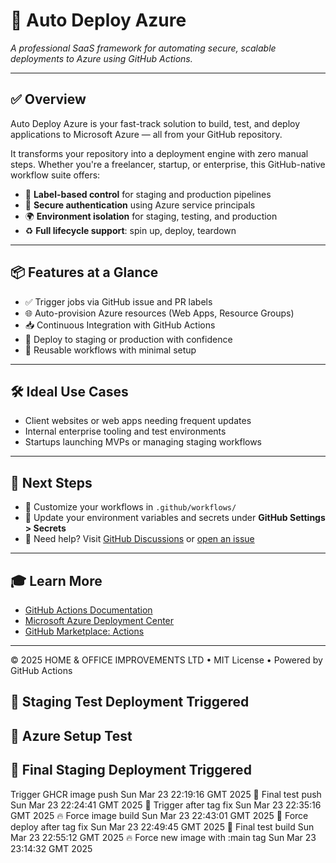 # 🚀 Auto Deploy Azure

_A professional SaaS framework for automating secure, scalable deployments to Azure using GitHub Actions._

---

## ✅ Overview

Auto Deploy Azure is your fast-track solution to build, test, and deploy applications to Microsoft Azure — all from your GitHub repository.

It transforms your repository into a deployment engine with zero manual steps. Whether you're a freelancer, startup, or enterprise, this GitHub-native workflow suite offers:

- 🔖 **Label-based control** for staging and production pipelines
- 🔐 **Secure authentication** using Azure service principals
- 🌍 **Environment isolation** for staging, testing, and production
- ♻️ **Full lifecycle support**: spin up, deploy, teardown

---

## 📦 Features at a Glance

- ✅ Trigger jobs via GitHub issue and PR labels
- 🌐 Auto-provision Azure resources (Web Apps, Resource Groups)
- 📥 Continuous Integration with GitHub Actions
- 🚀 Deploy to staging or production with confidence
- 🔁 Reusable workflows with minimal setup

---

## 🛠️ Ideal Use Cases

- Client websites or web apps needing frequent updates
- Internal enterprise tooling and test environments
- Startups launching MVPs or managing staging workflows

---

## 🧭 Next Steps

- 🔧 Customize your workflows in `.github/workflows/`
- 📝 Update your environment variables and secrets under **GitHub Settings > Secrets**
- 💬 Need help? Visit [GitHub Discussions](https://github.com/orgs/HOME-OFFICE-IMPROVEMENTS-LTD/discussions) or [open an issue](https://github.com/msalsouri/auto-deploy-azure/issues)

---

## 🎓 Learn More

- [GitHub Actions Documentation](https://docs.github.com/en/actions)
- [Microsoft Azure Deployment Center](https://learn.microsoft.com/en-us/azure/deployment-center/)
- [GitHub Marketplace: Actions](https://github.com/marketplace?type=actions)

---

&copy; 2025 HOME & OFFICE IMPROVEMENTS LTD • MIT License • Powered by GitHub Actions
## 🔁 Staging Test Deployment Triggered
## 🔧 Azure Setup Test
## 🔁 Final Staging Deployment Triggered
Trigger GHCR image push Sun Mar 23 22:19:16 GMT 2025
🔁 Final test push Sun Mar 23 22:24:41 GMT 2025
🚀 Trigger after tag fix Sun Mar 23 22:35:16 GMT 2025
🔥 Force image build Sun Mar 23 22:43:01 GMT 2025
🧪 Force deploy after tag fix Sun Mar 23 22:49:45 GMT 2025
🚀 Final test build Sun Mar 23 22:55:12 GMT 2025
🔥 Force new image with :main tag Sun Mar 23 23:14:32 GMT 2025
